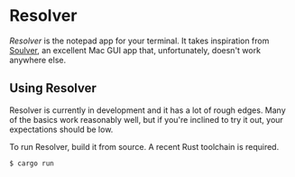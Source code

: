 # Resolver
_Resolver_ is the notepad app for your terminal. It takes inspiration from [Soulver](https://soulver.app/), an excellent Mac GUI app that, unfortunately, doesn't work anywhere else.

## Using Resolver
Resolver is currently in development and it has a lot of rough edges. Many of the basics work reasonably well, but if you're inclined to try it out, your expectations should be low.

To run Resolver, build it from source. A recent Rust toolchain is required.

```
$ cargo run
```
